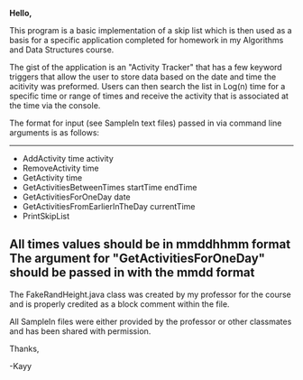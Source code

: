 **Hello,**

This program is a basic implementation of a skip list which is then used as a basis for a specific application completed for homework in my Algorithms and Data Structures course.

The gist of the application is an "Activity Tracker" that has a few keyword triggers that allow the user to store data based on the date and time the acitivity was preformed. Users can then search the list in Log(n) time for a specific time or range of times and receive the activity that is associated at the time via the console.

The format for input (see SampleIn text files) passed in via command line arguments is as follows:

------------

- AddActivity time activity
- RemoveActivity time
- GetActivity time
- GetActivitiesBetweenTimes startTime endTime
- GetActivitiesForOneDay date
- GetActivitiesFromEarlierInTheDay currentTime
- PrintSkipList

**All times values should be in mmddhhmm format**
**The argument for "GetActivitiesForOneDay" should be passed in with the mmdd format**
------------

The FakeRandHeight.java class was created by my professor for the course and is properly credited as a block comment within the file.

All SampleIn files were either provided by the professor or other classmates and has been shared with permission.

Thanks,

\-Kayy
